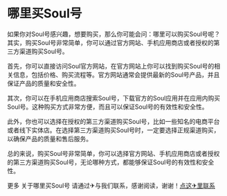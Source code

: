 # 哪里买Soul号

如果你对Soul号感兴趣，想要购买，那么你可能会问：哪里可以购买Soul号呢？其实，购买Soul号非常简单，你可以通过官方网站、手机应用商店或者授权的第三方渠道购买Soul号。

首先，你可以直接访问Soul官方网站，在官方网站上你可以找到购买Soul号的相关信息，包括价格、购买流程等。官方网站通常会提供最新的Soul号产品，并且保证产品的质量和安全性。

其次，你可以在手机应用商店搜索Soul号，下载官方的Soul应用并在应用内购买Soul号。这种购买方式非常方便，而且可以保证Soul号的有效性和安全性。

此外，你也可以选择在授权的第三方渠道购买Soul号，比如一些知名的电商平台或者线下实体店。在选择第三方渠道购买Soul号时，一定要选择正规渠道购买，以确保产品的质量和售后服务。

总的来说，购买Soul号非常简单，你可以选择官方网站、手机应用商店或者授权的第三方渠道购买Soul号，无论哪种方式，都能够保证Soul号的有效性和安全性。

更多 关于哪里买Soul号 请通过✈与我们联系，感谢阅读，谢谢！[点这✈里联系](https://a.k02.cc)